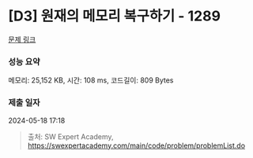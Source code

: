# [D3] 원재의 메모리 복구하기 - 1289 

[문제 링크](https://swexpertacademy.com/main/code/problem/problemDetail.do?contestProbId=AV19AcoKI9sCFAZN) 

### 성능 요약

메모리: 25,152 KB, 시간: 108 ms, 코드길이: 809 Bytes

### 제출 일자

2024-05-18 17:18



> 출처: SW Expert Academy, https://swexpertacademy.com/main/code/problem/problemList.do